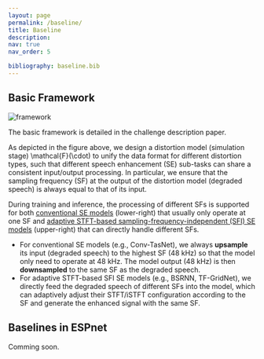 ```yaml
---
layout: page
permalink: /baseline/
title: Baseline
description:  
nav: true
nav_order: 5

bibliography: baseline.bib
---
```


## Basic Framework

<img alt="framework" src="/urgent2025/assets/img/framework.png" style="max-width: 100%;"/>

The basic framework is detailed in the challenge description paper<d-cite key="URGENT-Zhang2024"/>.

As depicted in the figure above, we design a distortion model (simulation stage) <d-math>\mathcal{F}(\cdot)</d-math> to unify the data format for different distortion types, such that different speech enhancement (SE) sub-tasks can share a consistent input/output processing. In particular, we ensure that the sampling frequency (SF) at the output of the distortion model (degraded speech) is always equal to that of its input.

During training and inference, the processing of different SFs is supported for both <u>conventional SE models</u> (lower-right) that usually only operate at one SF and <u>adaptive STFT-based sampling-frequency-independent (SFI) SE models</u> (upper-right) that can directly handle different SFs.

* For conventional SE models (e.g., Conv-TasNet<d-cite key="Conv_TasNet-Luo2019"/>), we always **upsample** its input (degraded speech) to the highest SF (48 kHz) so that the model only need to operate at 48 kHz. The model output (48 kHz) is then **downsampled** to the same SF as the degraded speech.
* For adaptive STFT-based SFI<d-cite key="Sampling-Paulus2022,Toward-Zhang2023,Improving-Zhang2024"/> SE models (e.g., BSRNN<d-cite key="Music-Luo2023,Efficient-Yu2023,High-Yu2023"/>, TF-GridNet<d-cite key="TF_GridNet-Wang2023,TF_GridNet2-Wang2023"/>), we directly feed the degraded speech of different SFs into the model, which can adaptively adjust their STFT/iSTFT configuration according to the SF and generate the enhanced signal with the same SF.

## Baselines in ESPnet

Comming soon.

<!--We provide offical baselines and the corresponding recipe ([`egs2/urgent24/enh1`](https://github.com/espnet/espnet/tree/master/egs2/urgent24/enh1)) in the [ESPnet](https://github.com/espnet/espnet) toolkit.

> To install the ESPnet toolkit for model training, please follow the instructions at https://espnet.github.io/espnet/installation.html.
>
> You can check [“A quick tutorial on how to use ESPnet”](/urgent2025/espnet_tutorial) to have a quick overview on how to use ESPnet for speech enhancement.

  * For the basic usage of this toolkit, please refer to [egs2/TEMPLATE/enh1/README.md](https://github.com/espnet/espnet/blob/master/egs2/TEMPLATE/enh1/README.md).
  * Several baseline models are provided in the format of a `YAML` configuration file in [`egs2/urgent24/enh1/conf/tuning/`](https://github.com/espnet/espnet/tree/master/egs2/urgent24/enh1/conf/tuning/).
      * The pretrained TF-GridNet model using the [provided config](https://github.com/espnet/espnet/blob/master/egs2/urgent24/enh1/conf/tuning/train_enh_tfgridnet.yaml) can be downloaded from [HuggingFace 🤗](https://huggingface.co/wyz/tfgridnet_for_urgent24).
  * To run a recipe, you basically only need to execute the following command after [installing ESPnet from source](https://espnet.github.io/espnet/installation.html):
    <br/><span>For explanation of the arugments in `./run.sh`, please refer to [`egs2/TEMPLATE/enh1/enh.sh`](https://github.com/espnet/espnet/blob/master/egs2/TEMPLATE/enh1/enh.sh).</span>
    <d-code block language="bash">
cd &lt;espnet-path&gt;/egs2/urgent24/enh1
<br/>
# data preparation (this will clone the challenge repository)
./run.sh --stage 1 --stop-stage 1
mkdir -p dump
cp -r data dump/raw
./run.sh --stage 5 --stop-stage 5 --nj 8
<br/>
# training
./run.sh --stage 6 --stop-stage 6 --ngpu 4 --enh_config conf/tuning/&lt;your-favorite-config.yaml&gt;
<br/>
# inference (for both validation and test sets)
./run.sh --stage 7 --stop-stage 7 --enh_config conf/tuning/&lt;your-favorite-config.yaml&gt; \
<span>    </span>--inference_nj 8 --gpu_inference true
<br/>
# scoring (only for the validation set)
. ./path.sh
exp="exp/enh_train_enh_bsrnn_medium_noncausal_raw" # replace this with your exp directory
for x in "validation"; do
<span>    </span># non-intrusive metric (DNSMOS)
<span>    </span>python urgent2024_challenge/evaluation_metrics/calculate_nonintrusive_dnsmos.py \
<span>        </span>--inf_scp ${exp}/enhanced_${x}/spk1.scp \
<span>        </span>--output_dir ${exp}/enhanced_${x}/scoring_dnsmos \
<span>        </span>--device cuda \
<span>        </span>--convert_to_torch True \
<span>        </span>--primary_model urgent2024_challenge/DNSMOS/DNSMOS/sig_bak_ovr.onnx \
<span>        </span>--p808_model urgent2024_challenge/DNSMOS/DNSMOS/model_v8.onnx
<span>    </span># non-intrusive metric (NISQA)
<span>    </span>python urgent2024_challenge/evaluation_metrics/calculate_nonintrusive_nisqa.py \
<span>        </span>--inf_scp ${exp}/enhanced_${x}/spk1.scp \
<span>        </span>--output_dir ${exp}/enhanced_${x}/scoring_dnsmos \
<span>        </span>--device cuda \
<span>        </span>--nisqa_model urgent2024_challenge/lib/NISQA/weights/nisqa.tar
<br/>
<span>    </span># intrusive SE metrics (calculated on CPU)
<span>    </span>python urgent2024_challenge/evaluation_metrics/calculate_intrusive_se_metrics.py \
<span>        </span>--ref_scp dump/raw/${x}/spk1.scp \
<span>        </span>--inf_scp ${exp}/enhanced_${x}/spk1.scp \
<span>        </span>--output_dir ${exp}/enhanced_${x}/scoring \
<span>        </span>--nj 8 \
<span>        </span>--chunksize 500
<br/>
<span>    </span># downstream-task-independent metric (SpeechBERTScore)
<span>    </span>python urgent2024_challenge/evaluation_metrics/calculate_speechbert_score.py \
<span>        </span>--ref_scp dump/raw/${x}/spk1.scp \
<span>        </span>--inf_scp ${exp}/enhanced_${x}/spk1.scp \
<span>        </span>--output_dir ${exp}/enhanced_${x}/scoring_speech_bert_score \
<span>        </span>--device cuda
<span>    </span># downstream-task-independent metric (LPS)
<span>    </span>python urgent2024_challenge/evaluation_metrics/calculate_phoneme_similarity.py \
<span>        </span>--ref_scp dump/raw/${x}/spk1.scp \
<span>        </span>--inf_scp ${exp}/enhanced_${x}/spk1.scp \
<span>        </span>--output_dir ${exp}/enhanced_${x}/scoring_phoneme_similarity \
<span>        </span>--device cuda
<br/>
<span>    </span># downstream-task-dependent metric (SpkSim)
<span>    </span>python urgent2024_challenge/evaluation_metrics/calculate_speaker_similarity.py \
<span>        </span>--ref_scp dump/raw/${x}/spk1.scp \
<span>        </span>--inf_scp ${exp}/enhanced_${x}/spk1.scp \
<span>        </span>--output_dir ${exp}/enhanced_${x}/scoring_speaker_similarity \
<span>        </span>--device cuda
<span>    </span># downstream-task-dependent metric (WER or 1-WAcc)
<span>    </span>python urgent2024_challenge/evaluation_metrics/calculate_wer.py \
<span>        </span>--meta_tsv dump/raw/${x}/text \
<span>        </span>--inf_scp ${exp}/enhanced_${x}/spk1.scp \
<span>        </span>--output_dir ${exp}/enhanced_${x}/scoring_wer \
<span>        </span>--device cuda
done
    </d-code>

The average scores will be written respectively in `${exp}/enhanced_${x}/scoring*/RESULTS.txt`.
 -->